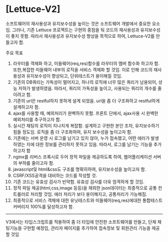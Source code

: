 # [Lettuce-V2]
소프트웨어의 재사용성과 유지보수성을 높이는 것은 소프트웨어 개발에서 중요한 요소임. 그러나, 
기존 Lettuce 프로젝트는 구현의 중점을 둬 코드의 재사용성과 유지보수성이 좋지 못함.
따라서 재사용성과 유지보수성 향상을 목적으로 하여, Lettuce-V2를 만들고자 함.

주요 목표 
1. 라우터를 객체화 하고, 미들웨어(req,res)함수를 라우터의 멤버 함수화 하고자 함. 또한,복잡한
미들웨어 내부의 로직을 서비스 객체화 할 것임. 이로 인해 코드의 재사용성과 유지보수성이 향상되고, 
단위테스트가 용이해질 것임. 
2. 기존의 DB쿼리는 가독성이 떨어지고, 하나의 로직에 너무 많은 쿼리가 남용되어, 성능 저하가 발생하였음.
따라서, 쿼리의 가독성을 높이고, 사용되는 쿼리의 개수를 줄이려고 함.
3. 기존의 url은 restful하지 못하게 설계 되었음. url을 좀 더 구조화하고 restful하게 설계하고자 함. 
4. ajax를 사용할 때, 예외처리가 완벽하지 못함. 프론트 단에서, ajax사용 시 완벽한 예외처리를 추구하고자 함.
5. 실시간 채팅의 로직이 지나치게 복잡함. 설계하고 구현한 본인 조차, 유지보수하기 힘들 정도임. 로직을 좀 더 구조화하여, 유지 보수성을 높이고자 함. 
6. 기존에는 서버 운영 시 로그를 남기고 있지 않아, 누가 접속했고, 어떤 에러가 발생하였는 지에 대한 정보를 관리하지 못하고 있음. 따라서, 로그를 남기는 기능을 추가하고자 함
7. nginx를 리버스 프록시로 두어 정적 파일을 제공하도록 하여, 웹어플리케이션 서버의 부하를 줄이고자 함. 
8. javascript및 html&css도 구조를 명확히하여, 유지보수성을 높이고자 함. 
9. CSRF/XSS공격을 대비하는 코드를 작성할 것.
10. 기존 코드는 유효성 검사가 빈약함. 유효성 검사를 더욱 엄격하게 할 것임. 
11. 정적 파일 제공(html,css,image 등등)을 제외한 json데이터는 최종적으로 공통 컨트롤러로 처리할 것임. 에러 처리가 보다 용이해지고, 공통처리가 가능해짐. 
12. 최종적으로 서비스 객체에 대한 유닛테스트와 미들웨어(req,res)에대한 통합테스트 커버리지 100%를 달성하고자 함. 


---------------------------------------------------------------------------------------------------------------------------------------------------


V3에서는 타입스크립트를 적용하여 좀 더 타입에 안전한 소프트웨어를 만들고, 단체 채팅기능을 구현할 예정임, 관리자 페이지를 추가하여 접속정보 및 회원관리 기능을 제공할 것임
